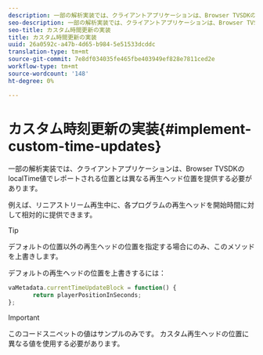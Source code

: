 ```yaml
---
description: 一部の解析実装では、クライアントアプリケーションは、Browser TVSDKのlocalTime値でレポートされる位置とは異なる再生ヘッド位置を提供する必要があります。
seo-description: 一部の解析実装では、クライアントアプリケーションは、Browser TVSDKのlocalTime値でレポートされる位置とは異なる再生ヘッド位置を提供する必要があります。
seo-title: カスタム時間更新の実装
title: カスタム時間更新の実装
uuid: 26a0592c-a47b-4d65-b984-5e51533dcddc
translation-type: tm+mt
source-git-commit: 7e8df034035fe465fbe403949ef828e7811ced2e
workflow-type: tm+mt
source-wordcount: '148'
ht-degree: 0%

---
```



# カスタム時刻更新の実装{#implement-custom-time-updates}

一部の解析実装では、クライアントアプリケーションは、Browser TVSDKのlocalTime値でレポートされる位置とは異なる再生ヘッド位置を提供する必要があります。

例えば、リニアストリーム再生中に、各プログラムの再生ヘッドを開始時間に対して相対的に提供できます。

>[!TIP]
>
>デフォルトの位置以外の再生ヘッドの位置を指定する場合にのみ、このメソッドを上書きします。

デフォルトの再生ヘッドの位置を上書きするには：

```js
vaMetadata.currentTimeUpdateBlock = function() { 
       return playerPositionInSeconds; 
}; 
```

>[!IMPORTANT]
>
>このコードスニペットの値はサンプルのみです。 カスタム再生ヘッドの位置に異なる値を使用する必要があります。

